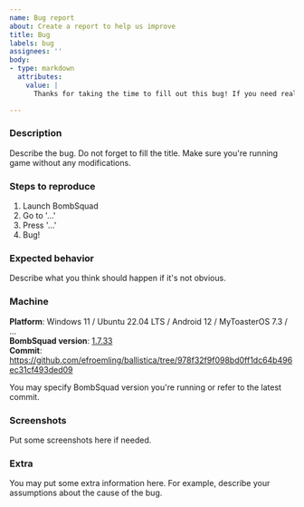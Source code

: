 ```yaml
---
name: Bug report
about: Create a report to help us improve
title: Bug
labels: bug
assignees: ''
body:
- type: markdown
  attributes:
    value: |
      Thanks for taking the time to fill out this bug! If you need real-time help, join us on Discord.

---
```


### Description
Describe the bug. Do not forget to fill the title.
Make sure you're running game without any modifications.

### Steps to reproduce
1. Launch BombSquad
2. Go to '...'
3. Press '...'
4. Bug!

### Expected behavior
Describe what you think should happen if it's not obvious.

### Machine
**Platform**: Windows 11 / Ubuntu 22.04 LTS / Android 12 / MyToasterOS 7.3 / ... \
**BombSquad version**: [1.7.33](https://github.com/efroemling/ballistica/tree/v1.7.32) \
**Commit**: https://github.com/efroemling/ballistica/tree/978f32f9f098bd0ff1dc64b496ec31cf493ded09

You may specify BombSquad version you're running or refer to the latest commit.

### Screenshots
Put some screenshots here if needed.

### Extra
You may put some extra information here. For example, describe your assumptions about the cause of the bug.
